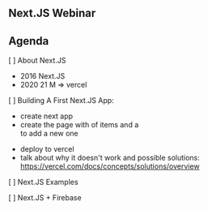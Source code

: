 ## Next.JS Webinar

## Agenda

[ ] About Next.JS
  - 2016 Next.JS
  - 2020 21 M => vercel


[ ] Building A First Next.JS App:
  - create next app
  - create the page with <list> of items and a <form> to add a new one
  - deploy to vercel
  - talk about why it doesn't work and possible solutions:
  https://vercel.com/docs/concepts/solutions/overview

[ ] Next.JS Examples

[ ] Next.JS + Firebase

